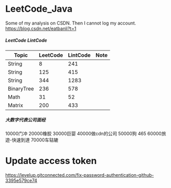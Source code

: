 # LeetCode_Java

Some of my analysis on CSDN. Then I cannot log my account.
https://blog.csdn.net/eatbanli?t=1

##### LeetCode  LintCode
| Topic | LeetCode | LintCode| Note |
|------|--------|----------|-------------|
| String | 8 | 241 | |
| String | 125 | 415 |  |
| String | 344 | 1283 |  |
| BinaryTree | 236 | 578 |  |
| Math | 31 | 52 | |
| Matrix | 200 | 433 | |

##### 大数字代表公司面经
10000门冲
20000橡胶
30000巨婴
40000做cdn的公司
50000狗 465
60000旅遊-快速到達
70000车轱辘


# Update access token
https://levelup.gitconnected.com/fix-password-authentication-github-3395e579ce74
